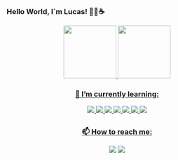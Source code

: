 ### Hello World, I´m Lucas! 👋🏽☕
    
  <div align="center" style="display: inline_block">
    <a href="https://github.com/LrAmaral">
  <img height="120em" src="https://github-readme-stats.vercel.app/api?username=LrAmaral&show_icons=true&theme=dracula&include_all_commits=true&count_private=true"/>
  <img height="120em" src="https://github-readme-stats.vercel.app/api/top-langs/?username=LrAmaral&layout=compact&langs_count=7&theme=dracula"/>
</div>
  <div align="center" style="display: inline_block">
  <strong><h3>🌱 I’m currently learning:</h3></strong>
    <img align:"center" src="https://img.shields.io/badge/HTML5-E34F26?style=for-the-badge&logo=html5&logoColor=white"/>
    <img align:"center" src="https://img.shields.io/badge/CSS3-1572B6?style=for-the-badge&logo=css3&logoColor=white"/>
    <img align:"center" src="https://img.shields.io/badge/JavaScript-F7DF1E?style=for-the-badge&logo=javascript&logoColor=black"/>
    <img src="https://img.shields.io/badge/typescript-%23007ACC.svg?style=for-the-badge&logo=typescript&logoColor=white"/>
    <img src="https://img.shields.io/badge/react-%2320232a.svg?style=for-the-badge&logo=react&logoColor=%2361DAFB"</a>
    <img src="https://img.shields.io/badge/tailwindcss-%2338B2AC.svg?style=for-the-badge&logo=tailwind-css&logoColor=w"</a>
    <img src="https://img.shields.io/badge/php-%23777BB4.svg?style=for-the-badge&logo=php&logoColor=white"/>
  </div>

  ## 
  
  <div align="center" style="display: inline_block">
  <strong><h3>📫 How to reach me:</h3></strong>
  <a href = "https://www.linkedin.com/in/lucas-amaral-73650a1b0/" target="_blank"><img src="https://img.shields.io/badge/LinkedIn-0077B5?style=for-the-badge&logo=linkedin&logoColor=white" target="_blank"></a>
  <a href = "mailto: lucasamaral18y@gmail.com"><img src="https://img.shields.io/badge/Gmail-D14836?style=for-the-badge&logo=gmail&logoColor=white" target="_blank"></a>
  </div>
  
<!--   <div align="center" style:"display: inline_block">
   <img align:"right" height ="130px" src="https://cdn.discordapp.com/attachments/1031342785682493596/1034118325078347787/picasion.com_119caf0ebb302d1702aaca4955fc3c68.gif"/>
     </div> -->
   
    
  

  
